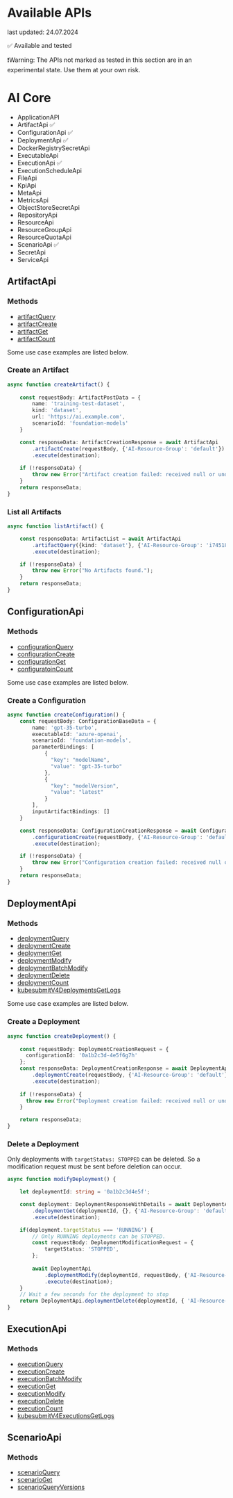 # Available APIs

last updated: 24.07.2024

✅ Available and tested

❗Warning: The APIs not marked as tested in this section are in an experimental state. Use them at your own risk.

# AI Core

- ApplicationAPI
- ArtifactApi ✅
- ConfigurationApi ✅
- DeploymentApi ✅
- DockerRegistrySecretApi
- ExecutableApi
- ExecutionApi ✅
- ExecutionScheduleApi
- FileApi
- KpiApi
- MetaApi
- MetricsApi
- ObjectStoreSecretApi
- RepositoryApi
- ResourceApi
- ResourceGroupApi
- ResourceQuotaApi
- ScenarioApi ✅
- SecretApi
- ServiceApi

## ArtifactApi

### Methods
- [artifactQuery](../packages/ai-core/src/artifact-api.ts#L29)
- [artifactCreate](../packages/ai-core/src/artifact-api.ts#L54)
- [artifactGet](../packages/ai-core/src/artifact-api.ts#L73)
- [artifactCount](../packages/ai-core/src/artifact-api.ts#L92)

Some use case examples are listed below.

### Create an Artifact
```TypeScript
async function createArtifact() {
    
    const requestBody: ArtifactPostData = {
        name: 'training-test-dataset',
        kind: 'dataset',
        url: 'https://ai.example.com',
        scenarioId: 'foundation-models'
    }

    const responseData: ArtifactCreationResponse = await ArtifactApi
        .artifactCreate(requestBody, {'AI-Resource-Group': 'default'})
        .execute(destination);
    
    if (!responseData) {
        throw new Error("Artifact creation failed: received null or undefined response");
    }
    return responseData;
}
```

### List all Artifacts
```TypeScript
async function listArtifact() {

    const responseData: ArtifactList = await ArtifactApi
        .artifactQuery({kind: 'dataset'}, {'AI-Resource-Group': 'i745181'})
        .execute(destination);

    if (!responseData) {
        throw new Error("No Artifacts found.");
    }
    return responseData;
}
```

## ConfigurationApi

### Methods
- [configurationQuery](../packages/ai-core/src/configuration-api.ts#L26)
- [configurationCreate](../packages/ai-core/src/configuration-api.ts#L50)
- [configurationGet](../packages/ai-core/src/configuration-api.ts#L69)
- [configuratoinCount](../packages/ai-core/src/configuration-api.ts#L91)

Some use case examples are listed below. 

### Create a Configuration
```TypeScript
async function createConfiguration() {
    const requestBody: ConfigurationBaseData = {
        name: 'gpt-35-turbo',
        executableId: 'azure-openai',
        scenarioId: 'foundation-models',
        parameterBindings: [
            {
              "key": "modelName",
              "value": "gpt-35-turbo"
            },
            {
              "key": "modelVersion",
              "value": "latest"
            }
        ],
        inputArtifactBindings: []
    }

    const responseData: ConfigurationCreationResponse = await ConfigurationApi
        .configurationCreate(requestBody, {'AI-Resource-Group': 'default'})
        .execute(destination);

    if (!responseData) {
        throw new Error("Configuration creation failed: received null or undefined response");
    }
    return responseData;
}   
```

## DeploymentApi

### Methods
- [deploymentQuery](../packages/ai-core/src/deployment-api.ts#L51)
- [deploymentCreate](../packages/ai-core/src/deployment-api.ts#L80)
- [deploymentGet](../packages/ai-core/src/deployment-api.ts#L117)
- [deploymentModify](../packages/ai-core/src/deployment-api.ts#L138)
- [deploymentBatchModify](../packages/ai-core/src/deployment-api.ts#L98)
- [deploymentDelete](../packages/ai-core/src/deployment-api.ts#L158)
- [deploymentCount](../packages/ai-core/src/deployment-api.ts#L178)
- [kubesubmitV4DeploymentsGetLogs](../packages/ai-core/src/deployment-api.ts#L205)

Some use case examples are listed below. 

### Create a Deployment
```TypeScript
async function createDeployment() {
    
    const requestBody: DeploymentCreationRequest = {
      configurationId: '0a1b2c3d-4e5f6g7h'
    };
    const responseData: DeploymentCreationResponse = await DeploymentApi
        .deploymentCreate(requestBody, {'AI-Resource-Group': 'default'})
        .execute(destination);
    
    if (!responseData) {
      throw new Error("Deployment creation failed: received null or undefined response");
    }

    return responseData;
}
```
### Delete a Deployment

Only deployments with `targetStatus: STOPPED` can be deleted. So a modification request must be sent before deletion can occur. 
```TypeScript
async function modifyDeployment() {

    let deploymentId: string = '0a1b2c3d4e5f';

    const deployment: DeploymentResponseWithDetails = await DeploymentApi
        .deploymentGet(deploymentId, {}, {'AI-Resource-Group': 'default'})
        .execute(destination);

    if(deployment.targetStatus === 'RUNNING') {
        // Only RUNNING deployments can be STOPPED. 
        const requestBody: DeploymentModificationRequest = {
            targetStatus: 'STOPPED',
        };
        
        await DeploymentApi
            .deploymentModify(deploymentId, requestBody, {'AI-Resource-Group': 'default'})
            .execute(destination);
    }
    // Wait a few seconds for the deployment to stop
    return DeploymentApi.deploymentDelete(deploymentId, { 'AI-Resource-Group': 'default' }).execute(destination);
}
```
## ExecutionApi

### Methods
- [executionQuery](../packages/ai-core/src/execution-api.ts#L51)
- [executionCreate](../packages/ai-core/src/execution-api.ts#L81)
- [executionBatchModify](../packages/ai-core/src/execution-api.ts#L99)
- [executionGet](../packages/ai-core/src/execution-api.ts#L118)
- [executionModify](../packages/ai-core/src/execution-api.ts#L139)
- [executionDelete](../packages/ai-core/src/execution-api.ts#L159)
- [executionCount](../packages/ai-core/src/execution-api.ts#L179)
- [kubesubmitV4ExecutionsGetLogs](../packages/ai-core/src/execution-api.ts#207)

## ScenarioApi

### Methods
- [scenarioQuery](../packages/ai-core/src/scenario-api.ts#L18)
- [scenarioGet](../packages/ai-core/src/scenario-api.ts#L28)
- [scenarioQueryVersions](../packages/ai-core/src/scenario-api.ts#L45)